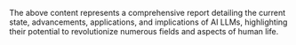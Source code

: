 The above content represents a comprehensive report detailing the current state, advancements, applications, and implications of AI LLMs, highlighting their potential to revolutionize numerous fields and aspects of human life.